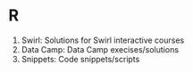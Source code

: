 # R

1. Swirl: Solutions for Swirl interactive courses
2. Data Camp: Data Camp execises/solutions
3. Snippets: Code snippets/scripts
